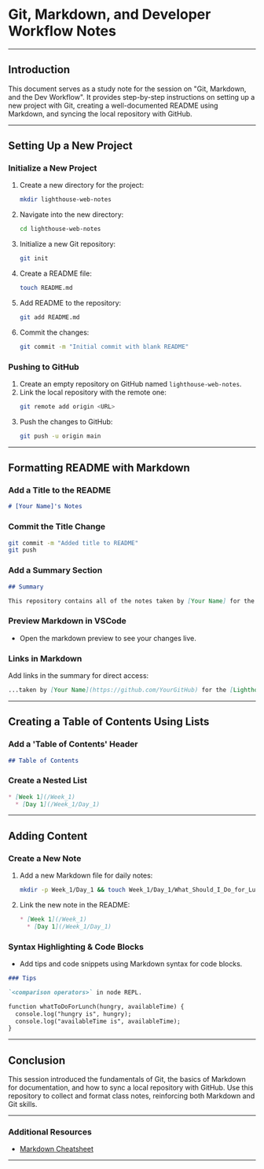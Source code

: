 # Git, Markdown, and Developer Workflow Notes

---

## Introduction
This document serves as a study note for the session on "Git, Markdown, and the Dev Workflow". It provides step-by-step instructions on setting up a new project with Git, creating a well-documented README using Markdown, and syncing the local repository with GitHub.

---

## Setting Up a New Project

### Initialize a New Project

1. Create a new directory for the project:
   ```sh
   mkdir lighthouse-web-notes
   ```

2. Navigate into the new directory:
   ```sh
   cd lighthouse-web-notes
   ```

3. Initialize a new Git repository:
   ```sh
   git init
   ```

4. Create a README file:
   ```sh
   touch README.md
   ```

5. Add README to the repository:
   ```sh
   git add README.md
   ```

6. Commit the changes:
   ```sh
   git commit -m "Initial commit with blank README"
   ```

### Pushing to GitHub

1. Create an empty repository on GitHub named `lighthouse-web-notes`.
2. Link the local repository with the remote one:
   ```sh
   git remote add origin <URL>
   ```
3. Push the changes to GitHub:
   ```sh
   git push -u origin main
   ```

---

## Formatting README with Markdown

### Add a Title to the README

```markdown
# [Your Name]'s Notes
```

### Commit the Title Change

```sh
git commit -m "Added title to README"
git push
```

### Add a Summary Section

```markdown
## Summary

This repository contains all of the notes taken by [Your Name] for the Lighthouse Labs Web Development Bootcamp.
```

### Preview Markdown in VSCode

- Open the markdown preview to see your changes live.

### Links in Markdown

Add links in the summary for direct access:

```markdown
...taken by [Your Name](https://github.com/YourGitHub) for the [Lighthouse Labs](https://www.lighthouselabs.ca/)...
```

---

## Creating a Table of Contents Using Lists

### Add a 'Table of Contents' Header

```markdown
## Table of Contents
```

### Create a Nested List

```markdown
* [Week 1](/Week_1)
  * [Day 1](/Week_1/Day_1)
```

---

## Adding Content

### Create a New Note

1. Add a new Markdown file for daily notes:
   ```sh
   mkdir -p Week_1/Day_1 && touch Week_1/Day_1/What_Should_I_Do_for_Lunch_Tips.md
   ```

2. Link the new note in the README:
   ```markdown
   * [Week 1](/Week_1)
     * [Day 1](/Week_1/Day_1)
   ```

### Syntax Highlighting & Code Blocks

- Add tips and code snippets using Markdown syntax for code blocks.

```markdown
### Tips

`<comparison operators>` in node REPL.

function whatToDoForLunch(hungry, availableTime) {
  console.log("hungry is", hungry);
  console.log("availableTime is", availableTime);
}
```

---

## Conclusion

This session introduced the fundamentals of Git, the basics of Markdown for documentation, and how to sync a local repository with GitHub. Use this repository to collect and format class notes, reinforcing both Markdown and Git skills.

---

### Additional Resources

- [Markdown Cheatsheet](https://www.markdownguide.org/cheat-sheet/)

---